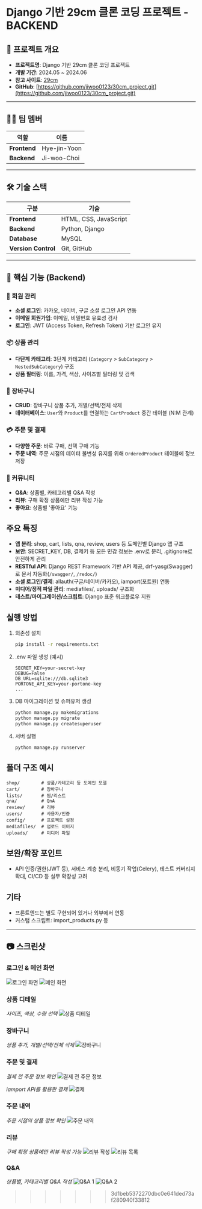 # Django 기반 29cm 클론 코딩 프로젝트 - BACKEND

## 📝 프로젝트 개요

- **프로젝트명**: Django 기반 29cm 클론 코딩 프로젝트
- **개발 기간**: 2024.05 ~ 2024.06
- **참고 사이트**: [29cm](https://29cm.co.kr/)
- **GitHub**: [https://github.com/jiwoo0123/30cm_project.git](https://github.com/jiwoo0123/30cm_project.git)

---

## 👨‍💻 팀 멤버

| 역할 | 이름 |
| --- | --- |
| **Frontend** | Hye-jin-Yoon |
| **Backend** | Ji-woo-Choi |

---

## 🛠 기술 스택

| 구분 | 기술 |
| --- | --- |
| **Frontend** | HTML, CSS, JavaScript |
| **Backend** | Python, Django |
| **Database** | MySQL |
| **Version Control** | Git, GitHub |

---

## 📖 핵심 기능 (Backend)

### **👤 회원 관리**
- **소셜 로그인**: 카카오, 네이버, 구글 소셜 로그인 API 연동
- **이메일 회원가입**: 이메일, 비밀번호 유효성 검사
- **로그인**: JWT (Access Token, Refresh Token) 기반 로그인 유지

### **📦 상품 관리**
- **다단계 카테고리**: 3단계 카테고리 (`Category` > `SubCategory` > `NestedSubCategory`) 구조
- **상품 필터링**: 이름, 가격, 색상, 사이즈별 필터링 및 검색

### **🛒 장바구니**
- **CRUD**: 장바구니 상품 추가, 개별/선택/전체 삭제
- **데이터베이스**: `User`와 `Product`를 연결하는 `CartProduct` 중간 테이블 (N:M 관계)

### **💳 주문 및 결제**
- **다양한 주문**: 바로 구매, 선택 구매 기능
- **주문 내역**: 주문 시점의 데이터 불변성 유지를 위해 `OrderedProduct` 테이블에 정보 저장

### **💬 커뮤니티**
- **Q&A**: 상품별, 카테고리별 Q&A 작성
- **리뷰**: 구매 확정 상품에만 리뷰 작성 가능
- **좋아요**: 상품별 '좋아요' 기능

## 주요 특징
- **앱 분리**: shop, cart, lists, qna, review, users 등 도메인별 Django 앱 구조
- **보안**: SECRET_KEY, DB, 결제키 등 모든 민감 정보는 .env로 분리, .gitignore로 안전하게 관리
- **RESTful API**: Django REST Framework 기반 API 제공, drf-yasg(Swagger)로 문서 자동화(`/swagger/`, `/redoc/`)
- **소셜 로그인/결제**: allauth(구글/네이버/카카오), iamport(포트원) 연동
- **미디어/정적 파일 관리**: mediafiles/, uploads/ 구조화
- **테스트/마이그레이션/스크립트**: Django 표준 워크플로우 지원

## 실행 방법
1. 의존성 설치
	```bash
	pip install -r requirements.txt
	```
2. .env 파일 생성 (예시)
	```env
	SECRET_KEY=your-secret-key
	DEBUG=False
	DB_URL=sqlite:///db.sqlite3
	PORTONE_API_KEY=your-portone-key
	...
	```
3. DB 마이그레이션 및 슈퍼유저 생성
	```bash
	python manage.py makemigrations
	python manage.py migrate
	python manage.py createsuperuser
	```
4. 서버 실행
	```bash
	python manage.py runserver
	```

## 폴더 구조 예시
```
shop/        # 상품/카테고리 등 도메인 모델
cart/        # 장바구니
lists/       # 찜/리스트
qna/         # QnA
review/      # 리뷰
users/       # 사용자/인증
config/      # 프로젝트 설정
mediafiles/  # 업로드 이미지
uploads/     # 미디어 파일
```

## 보완/확장 포인트
- API 인증/권한(JWT 등), 서비스 계층 분리, 비동기 작업(Celery), 테스트 커버리지 확대, CI/CD 등 실무 확장성 고려

## 기타
- 프론트엔드는 별도 구현되어 있거나 외부에서 연동
- 커스텀 스크립트: import_products.py 등

---

## 📷 스크린샷

### **로그인 & 메인 화면**
![로그인 화면](mediafiles/readme-images/login.png)
![메인 화면](mediafiles/readme-images/main_screen.png)

### **상품 디테일**
*사이즈, 색상, 수량 선택*
![상품 디테일](mediafiles/readme-images/product_detail.png)

### **장바구니**
*상품 추가, 개별/선택/전체 삭제*
![장바구니](mediafiles/readme-images/cart.png)

### **주문 및 결제**
*결제 전 주문 정보 확인*
![결제 전 주문 정보](mediafiles/readme-images/before_payment.png)

*iamport API를 활용한 결제*
![결제](mediafiles/readme-images/payment.png)

### **주문 내역**
*주문 시점의 상품 정보 확인*
![주문 내역](mediafiles/readme-images/order_history.png)

### **리뷰**
*구매 확정 상품에만 리뷰 작성 가능*
![리뷰 작성](mediafiles/readme-images/review1.png)
![리뷰 목록](mediafiles/readme-images/review2.png)

### **Q&A**
*상품별, 카테고리별 Q&A 작성*
![Q&A 1](mediafiles/readme-images/qna1.png)
![Q&A 2](mediafiles/readme-images/qna2.png)
>>>>>>> 3d1beb5372270dbc0e641ded73af280940f33812
